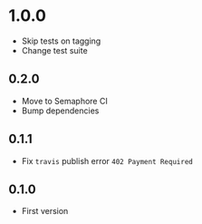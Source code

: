 # 1.0.0
+ Skip tests on tagging
+ Change test suite

## 0.2.0
+ Move to Semaphore CI
+ Bump dependencies

## 0.1.1
+ Fix `travis` publish error `402 Payment Required`

## 0.1.0
+ First version
